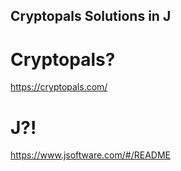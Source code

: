 Cryptopals Solutions in J
-------------------------

Cryptopals?
===========

https://cryptopals.com/

J?!
===

https://www.jsoftware.com/#/README
